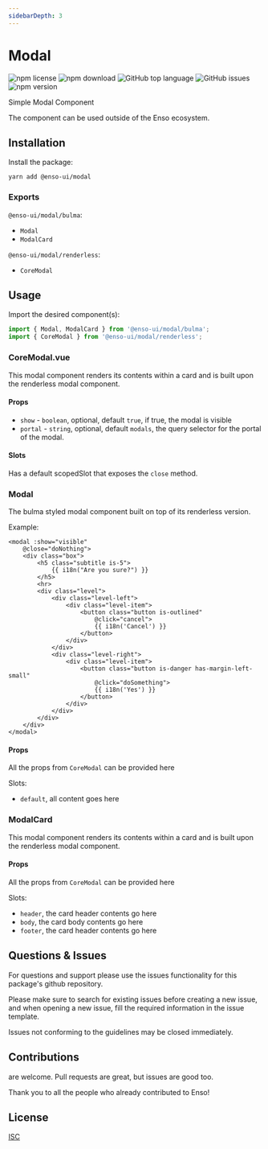 ```yaml
---
sidebarDepth: 3
---
```


# Modal

![npm license](https://img.shields.io/npm/l/@enso-ui/modal.svg) 
![npm download](https://img.shields.io/npm/dm/@enso-ui/modal.svg) 
![GitHub top language](https://img.shields.io/github/languages/top/enso-ui/modal.svg) 
![GitHub issues](https://img.shields.io/github/issues/enso-ui/modal.svg) 
![npm version](https://img.shields.io/npm/v/@enso-ui/modal.svg) 

Simple Modal Component

The component can be used outside of the Enso ecosystem.

## Installation

Install the package:
```
yarn add @enso-ui/modal
```

### Exports

`@enso-ui/modal/bulma`:
- `Modal`
- `ModalCard`

`@enso-ui/modal/renderless`:
- `CoreModal`

## Usage

Import the desired component(s):
```js
import { Modal, ModalCard } from '@enso-ui/modal/bulma';
import { CoreModal } from '@enso-ui/modal/renderless';
```

### CoreModal.vue
This modal component renders its contents within a card and is built upon the renderless modal component.

#### Props
- `show` - `boolean`, optional, default `true`, if true, the modal is visible
- `portal` - `string`, optional, default `modals`, the query selector for the portal of the modal. 

#### Slots

Has a default scopedSlot that exposes the `close` method.

### Modal

The bulma styled modal component built on top of its renderless version. 

Example:
```vue
<modal :show="visible"
    @close="doNothing">
    <div class="box">
        <h5 class="subtitle is-5">
            {{ i18n("Are you sure?") }}
        </h5>
        <hr>
        <div class="level">
            <div class="level-left">
                <div class="level-item">
                    <button class="button is-outlined"
                        @click="cancel">
                        {{ i18n('Cancel') }}
                    </button>
                </div>
            </div>
            <div class="level-right">
                <div class="level-item">
                    <button class="button is-danger has-margin-left-small"
                        @click="doSomething">
                        {{ i18n('Yes') }}
                    </button>
                </div>
            </div>
        </div>
    </div>
</modal>
```

#### Props
All the props from `CoreModal` can be provided here

Slots:
- `default`, all content goes here

### ModalCard

This modal component renders its contents within a card and is built upon the renderless modal component.

#### Props
All the props from `CoreModal` can be provided here

Slots:
- `header`, the card header contents go here
- `body`, the card body contents go here
- `footer`, the card header contents go here

## Questions & Issues

For questions and support please use the issues functionality
for this package's github repository.

Please make sure to search for existing issues before creating a new issue,
and when opening a new issue, fill the required information in the issue template.

Issues not conforming to the guidelines may be closed immediately.

## Contributions

are welcome. Pull requests are great, but issues are good too.

Thank you to all the people who already contributed to Enso!

## License

[ISC](https://opensource.org/licenses/ISC)
